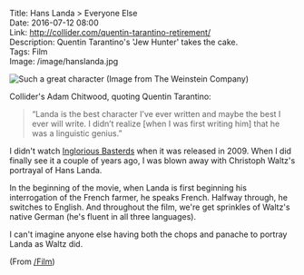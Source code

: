 Title: Hans Landa > Everyone Else  
Date: 2016-07-12 08:00  
Link: http://collider.com/quentin-tarantino-retirement/  
Description: Quentin Tarantino's 'Jew Hunter' takes the cake.  
Tags: Film  
Image: /image/hanslanda.jpg

![Such a great character (Image from The Weinstein Company)][1]

Collider's Adam Chitwood, quoting Quentin Tarantino:

> “Landa is the best character I’ve ever written and maybe the best I ever will write. I didn’t realize [when I was first writing him] that he was a linguistic genius.”

I didn't watch [Inglorious Basterds][2] when it was released in 2009. When I did finally see it a couple of years ago, I was blown away with Christoph Waltz's portrayal of Hans Landa.

In the beginning of the movie, when Landa is first beginning his interrogation of the French farmer, he speaks French. Halfway through, he switches to English. And throughout the film, we're get sprinkles of Waltz's native German (he's fluent in all three languages).

I can't imagine anyone else having both the chops and panache to portray Landa as Waltz did.

(From [/Film][3])

[1]: /images/hanslanda.jpg "Christoph Waltz's as Hans Landa"
[2]: https://en.wikipedia.org/wiki/Inglourious_Basterds "Wikipedia: 'Inglorious Basterds'"
[3]: http://www.slashfilm.com/tarantinos-favorite-character/ "Source post from /Film"